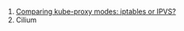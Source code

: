 
1. [Comparing kube-proxy modes: iptables or IPVS?](https://www.tigera.io/blog/comparing-kube-proxy-modes-iptables-or-ipvs/)
2. Cilium